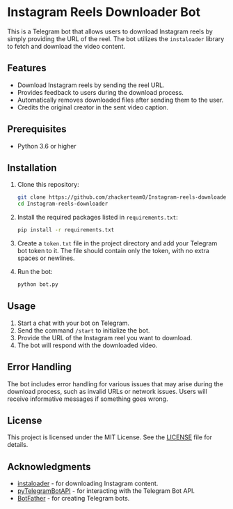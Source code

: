 # Instagram Reels Downloader Bot

This is a Telegram bot that allows users to download Instagram reels by simply providing the URL of the reel. The bot utilizes the `instaloader` library to fetch and download the video content.

## Features

- Download Instagram reels by sending the reel URL.
- Provides feedback to users during the download process.
- Automatically removes downloaded files after sending them to the user.
- Credits the original creator in the sent video caption.

## Prerequisites

- Python 3.6 or higher

## Installation

1. Clone this repository:

   ```bash
   git clone https://github.com/zhackerteam0/Instagram-reels-downloader.git
   cd Instagram-reels-downloader
   ```

2. Install the required packages listed in `requirements.txt`:

   ```bash
   pip install -r requirements.txt
   ```

3. Create a `token.txt` file in the project directory and add your Telegram bot token to it. The file should contain only the token, with no extra spaces or newlines.

4. Run the bot:

   ```bash
   python bot.py
   ```

## Usage

1. Start a chat with your bot on Telegram.
2. Send the command `/start` to initialize the bot.
3. Provide the URL of the Instagram reel you want to download.
4. The bot will respond with the downloaded video.

## Error Handling

The bot includes error handling for various issues that may arise during the download process, such as invalid URLs or network issues. Users will receive informative messages if something goes wrong.

## License

This project is licensed under the MIT License. See the [LICENSE](LICENSE) file for details.

## Acknowledgments

- [instaloader](https://github.com/instaloader/instaloader) - for downloading Instagram content.
- [pyTelegramBotAPI](https://github.com/eternnoir/pyTelegramBotAPI) - for interacting with the Telegram Bot API.
- [BotFather](https://core.telegram.org/bots#botfather) - for creating Telegram bots.

